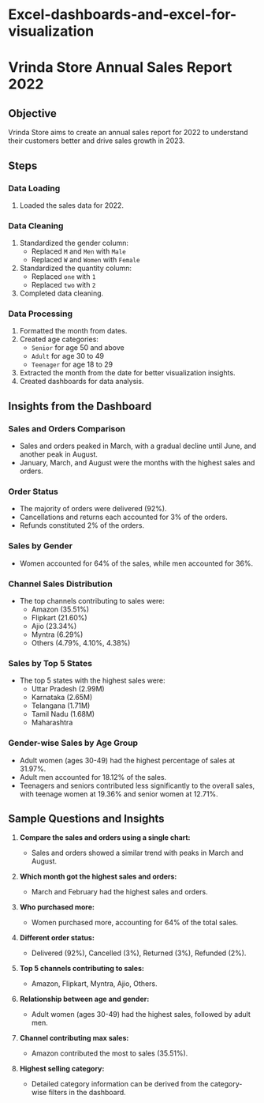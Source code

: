 # Excel-dashboards-and-excel-for-visualization
# Vrinda Store Annual Sales Report 2022

## Objective
Vrinda Store aims to create an annual sales report for 2022 to understand their customers better and drive sales growth in 2023.

## Steps

### Data Loading
1. Loaded the sales data for 2022.

### Data Cleaning
1. Standardized the gender column:
   - Replaced `M` and `Men` with `Male`
   - Replaced `W` and `Women` with `Female`
2. Standardized the quantity column:
   - Replaced `one` with `1`
   - Replaced `two` with `2`
3. Completed data cleaning.

### Data Processing
1. Formatted the month from dates.
2. Created age categories:
   - `Senior` for age 50 and above
   - `Adult` for age 30 to 49
   - `Teenager` for age 18 to 29
3. Extracted the month from the date for better visualization insights.
4. Created dashboards for data analysis.

## Insights from the Dashboard

### Sales and Orders Comparison
- Sales and orders peaked in March, with a gradual decline until June, and another peak in August.
- January, March, and August were the months with the highest sales and orders.

### Order Status
- The majority of orders were delivered (92%).
- Cancellations and returns each accounted for 3% of the orders.
- Refunds constituted 2% of the orders.

### Sales by Gender
- Women accounted for 64% of the sales, while men accounted for 36%.

### Channel Sales Distribution
- The top channels contributing to sales were:
  - Amazon (35.51%)
  - Flipkart (21.60%)
  - Ajio (23.34%)
  - Myntra (6.29%)
  - Others (4.79%, 4.10%, 4.38%)

### Sales by Top 5 States
- The top 5 states with the highest sales were:
  - Uttar Pradesh (2.99M)
  - Karnataka (2.65M)
  - Telangana (1.71M)
  - Tamil Nadu (1.68M)
  - Maharashtra

### Gender-wise Sales by Age Group
- Adult women (ages 30-49) had the highest percentage of sales at 31.97%.
- Adult men accounted for 18.12% of the sales.
- Teenagers and seniors contributed less significantly to the overall sales, with teenage women at 19.36% and senior women at 12.71%.

## Sample Questions and Insights
1. **Compare the sales and orders using a single chart:**
   - Sales and orders showed a similar trend with peaks in March and August.

2. **Which month got the highest sales and orders:**
   - March and February had the highest sales and orders.

3. **Who purchased more:**
   - Women purchased more, accounting for 64% of the total sales.

4. **Different order status:**
   - Delivered (92%), Cancelled (3%), Returned (3%), Refunded (2%).

5. **Top 5 channels contributing to sales:**
   - Amazon, Flipkart, Myntra, Ajio, Others.

6. **Relationship between age and gender:**
   - Adult women (ages 30-49) had the highest sales, followed by adult men.

7. **Channel contributing max sales:**
   - Amazon contributed the most to sales (35.51%).

8. **Highest selling category:**
   - Detailed category information can be derived from the category-wise filters in the dashboard.


